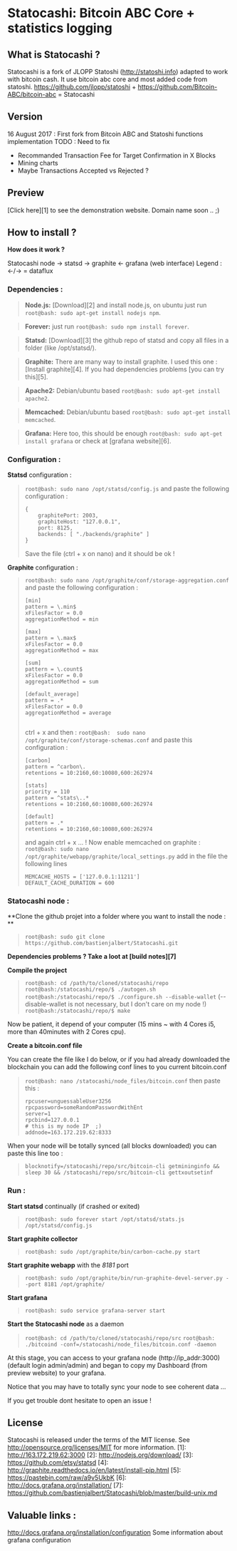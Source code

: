 Statocashi: Bitcoin ABC Core + statistics logging
=====================================

What is Statocashi ?
----------------

Statocashi is a fork of JLOPP Statoshi (http://statoshi.info) adapted to work with
bitcoin cash. It use bitcoin abc core and most added code from statoshi.
https://github.com/jlopp/statoshi + https://github.com/Bitcoin-ABC/bitcoin-abc = Statocashi

Version
-------
16 August 2017 : First fork from Bitcoin ABC and Statoshi functions implementation
TODO : Need to fix 
- Recommanded Transaction Fee for Target Confirmation in X Blocks
- Mining charts 
- Maybe Transactions Accepted vs Rejected ?

Preview 
-------
[Click here][1] to see the demonstration website. 
Domain name soon .. ;)


How to install ?
-------

**How does it work ?** 

Statocashi node -> statsd -> graphite <- grafana (web interface)
Legend : <-/-> = dataflux

### Dependencies :
> **Node.js:** [Download][2] and install node.js, on ubuntu just run ``` root@bash: sudo apt-get install nodejs npm ```.

> **Forever:** just run ``` root@bash: sudo npm install forever ```.

> **Statsd:** [Download][3] the github repo of statsd and copy all files in a folder (like /opt/statsd/).

> **Graphite:** There are many way to install graphite. I used this one : [Install graphite][4]. If you had dependencies problems [you can try this][5].

> **Apache2:** Debian/ubuntu based ``` root@bash: sudo apt-get install apache2 ```.

> **Memcached:** Debian/ubuntu based ``` root@bash: sudo apt-get install memcached ```.

> **Grafana:** Here too, this should be enough ``` root@bash: sudo apt-get install grafana ``` or check at [grafana website][6].

### Configuration :

**Statsd** configuration :
> ``` root@bash: sudo nano /opt/statsd/config.js ``` and paste the following configuration :
> ``` 
> {
>     graphitePort: 2003, 
>     graphiteHost: "127.0.0.1", 
>     port: 8125,
>     backends: [ "./backends/graphite" ]
> }  
> ``` 
> Save the file (ctrl + x on nano) and it should be ok !


**Graphite** configuration :
> ``` root@bash: sudo nano /opt/graphite/conf/storage-aggregation.conf ``` and paste the following configuration :
> ``` 
>[min]
>pattern = \.min$
>xFilesFactor = 0.0
>aggregationMethod = min
>
>[max]
>pattern = \.max$
>xFilesFactor = 0.0
>aggregationMethod = max
>
>[sum]
>pattern = \.count$
>xFilesFactor = 0.0
>aggregationMethod = sum
>
>[default_average]
>pattern = .*
>xFilesFactor = 0.0
>aggregationMethod = average
>  
> ``` 
> ctrl + x and then : ``` root@bash:  sudo nano /opt/graphite/conf/storage-schemas.conf ``` and paste this configuration :
> ``` 
>[carbon]
>pattern = ^carbon\.
>retentions = 10:2160,60:10080,600:262974
>
>[stats]
>priority = 110
>pattern = ^stats\..*
>retentions = 10:2160,60:10080,600:262974
>
>[default]
>pattern = .*
>retentions = 10:2160,60:10080,600:262974
> ``` 
> and again ctrl + x ... ! Now enable memcached on graphite : ``` root@bash: sudo nano /opt/graphite/webapp/graphite/local_settings.py ``` add in the file the following lines
> ``` 
>MEMCACHE_HOSTS = ['127.0.0.1:11211']
>DEFAULT_CACHE_DURATION = 600
> ``` 


### Statocashi node :

**Clone the github projet into a folder where you want to install the node : **
>``` root@bash: sudo git clone https://github.com/bastienjalbert/Statocashi.git ```

**Dependencies problems ? Take a loot at [build notes][7]**

**Compile the project**
> ``` root@bash: cd /path/to/cloned/statocashi/repo ```
> ``` root@bash:/statocashi/repo/$ ./autogen.sh ```
> ``` root@bash:/statocashi/repo/$ ./configure.sh --disable-wallet ``` (--disable-wallet is not necessary, but I don't care on my node !)
> ``` root@bash:/statocashi/repo/$ make ```

Now be patient, it depend of your computer (15 mins ~ with 4 Cores i5, more than 40minutes with 2 Cores cpu).

**Create a bitcoin.conf file**

You can create the file like I do below, or if you had already downloaded the blockchain you can add the following conf lines to you current bitcoin.conf

> ``` root@bash: nano /statocashi/node_files/bitcoin.conf ``` then paste this :
>```
>rpcuser=unguessableUser3256
>rpcpassword=someRandomPasswordWithEnt
>server=1
>rpcbind=127.0.0.1
># this is my node IP  ;)
>addnode=163.172.219.62:8333 
>```
When your node will be totally synced (all blocks downloaded) you can paste this line too :
> ```blocknotify=/statocashi/repo/src/bitcoin-cli getmininginfo && sleep 30 && /statocashi/repo/src/bitcoin-cli gettxoutsetinf ```

### Run :

**Start statsd** continually (if crashed or exited)
> ``` root@bash: sudo forever start /opt/statsd/stats.js /opt/statsd/config.js ```

**Start graphite collector** 
> ``` root@bash: sudo /opt/graphite/bin/carbon-cache.py start ```

**Start graphite webapp** with the *8181* port
> ``` root@bash: sudo /opt/graphite/bin/run-graphite-devel-server.py --port 8181 /opt/graphite/ ```

**Start grafana**
> ``` root@bash: sudo service grafana-server start ```

**Start the Statocashi node** as a daemon 
> ``` root@bash: cd /path/to/cloned/statocashi/repo/src ```
> ``` root@bash: ./bitcoind -conf=/statocashi/node_files/bitcoin.conf -daemon ```

At this stage, you can access to your grafana node (http://ip_addr:3000) (default login admin/admin) and began to copy my Dashboard (from preview website) to your grafana.

Notice that you may have to totally sync your node to see coherent data ...

If you get trouble dont hesitate to open an issue !

License
-------

Statocashi is released under the terms of the MIT license. See http://opensource.org/licenses/MIT for more information.
[1]: http://163.172.219.62:3000
[2]: http://nodejs.org/download/
[3]: https://github.com/etsy/statsd
[4]: http://graphite.readthedocs.io/en/latest/install-pip.html
[5]: https://pastebin.com/raw/a9v5UkbK
[6]: http://docs.grafana.org/installation/
[7]: https://github.com/bastienjalbert/Statocashi/blob/master/build-unix.md

Valuable links :
----------------

http://docs.grafana.org/installation/configuration Some information about grafana configuration



